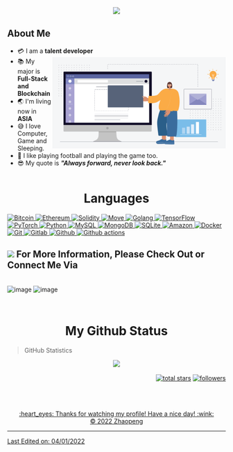 <div align="center">
  <a href="https://github.com/zhaopeng331"><img src="https://readme-typing-svg.herokuapp.com/?lines=Senior%20Blockchain%20developer;Full-Stack%20Software%20Architecture;Always%20learning%20new%20tech&font=Pacifico&center=true&width=650&height=120&color=58a6ff&vCenter=true&size=45%22"></a>
</div>

## About Me

- :credit_card: I am a **talent developer** <img src="https://github.com/zhaopeng331/zhaopeng331/blob/main/hi.gif" width="400" align="right" />
- :books: My major is **Full-Stack and Blockchain**
- :earth_asia: I'm living now in **ASIA**
- :sweat_smile: I love Computer, Game and Sleeping.
- :monocle_face: I like playing football and playing the game too.
- :sunglasses: My quote is ***"Always forward, never look back."***
  <br/>
  <br/>
<!-- <table>
  <tr>
  	<td><img src="https://cdn.iconscout.com/icon/free/png-128/nodejs-2-226035.png" width="200"></td>
  	<td><img src="https://cdn.iconscout.com/icon/free/png-128/react-3-1175109.png" width="200"></td>
    <td><img src="https://smartcontractprogrammer.com/static/media/logo.cae6ce4a.svg" width="200"></td>
    <td><img src="https://cdn.iconscout.com/icon/free/png-128/typescript-1-1175078.png" width="200"></td>
    <td><img src="https://cdn.iconscout.com/icon/free/png-256/unity-2749374-2284764.png" width="200"></td>
    <td><img src="https://cdn.iconscout.com/icon/free/png-128/python-20-1175115.png" width="200"></td>
    <td><img src="https://cdn.iconscout.com/icon/free/png-256/flutter-3521432-2944876.png" width="200"></td>
  </tr>
</table> -->



<h1 align="center">Languages</h1>

<div>
  <a href="https://github.com/zhaopeng331">
    <img alt="Bitcoin" src="https://img.shields.io/badge/Bitcoin-ab790d?style=flat&logo=bitcoin&logoColor=white" />
  </a>
  <a href="https://github.com/zhaopeng331">
    <img alt="Ethereum" src="https://img.shields.io/badge/Ethereum-3C3C3D?style=flat&logo=Ethereum&logoColor=white" />
  </a>
  <a href="https://github.com/zhaopeng331">
    <img alt="Solidity" src="https://img.shields.io/badge/Solidity-363636?style=flat&logo=solidity&logoColor=white" />
  </a>
  <a href="https://github.com/zhaopeng331">
    <img alt="Move" src="https://img.shields.io/badge/Move-363636?style=flat&logo=Monero&logoColor=white" />
  </a>
  <a href="https://github.com/zhaopeng331">
    <img alt="Golang" src="https://img.shields.io/badge/Golang-000000?style=flat&logo=Go&logoColor=white" />
  </a>
  <a href="https://github.com/zhaopeng331">
    <img alt="TensorFlow" src="https://img.shields.io/badge/TensorFlow-FF6F00?style=flat&logo=TensorFlow&logoColor=white" />
  </a>
  <a href="https://github.com/zhaopeng331">
    <img alt="PyTorch" src="https://img.shields.io/badge/PyTorch-EE4C2C?style=flat&logo=PyTorch&logoColor=white" />
  </a>
  <a href="https://github.com/zhaopeng331">
    <img alt="Python" src="https://img.shields.io/badge/Python-14354C?style=flat&logo=python&logoColor=white" />
  </a>
  <a href="https://github.com/zhaopeng331">
    <img alt="MySQL" src="https://img.shields.io/badge/-MySQL-0f69a9?style=flat&logo=mysql&logoColor=white" />
  </a>
  <a href="https://github.com/zhaopeng331">
    <img alt="MongoDB" src="https://img.shields.io/badge/-MongoDB-13aa52?style=flat&logo=mongodb&logoColor=white" />
  </a>
  <a href="https://github.com/zhaopeng331">
    <img alt="SQLite" src="https://img.shields.io/badge/SQLite-07405E?style=flat&logo=sqlite&logoColor=white" />
  </a>
  <a href="https://github.com/zhaopeng331">  
    <img alt="Amazon" src="https://img.shields.io/badge/Amazon_AWS-232F3E?style=flat&logo=amazon-aws&logoColor=white" />
  </a>
  <a href="https://github.com/zhaopeng331">  
    <img alt="Docker" src="https://img.shields.io/badge/-Docker-46a2f1?style=flat&logo=docker&logoColor=white" />
  </a>
  <a href="https://github.com/zhaopeng331">  
    <img alt="Git" src="https://img.shields.io/badge/-Git-F05032?style=flat&logo=git&logoColor=white" />
  </a>
  <a href="https://github.com/zhaopeng331">  
    <img alt="Gitlab" src="https://img.shields.io/badge/-GitLab-FCA121?style=flat&logo=gitlab" />
  </a>
  <a href="https://github.com/zhaopeng331">  
    <img alt="Github" src="https://img.shields.io/badge/-GitHub-181717?style=flat&logo=github" />
  </a>
  <a href="https://github.com/zhaopeng331">  
    <img alt="Github actions" src="https://img.shields.io/badge/-Github_Actions-2088FF?style=flat&logo=github-actions&logoColor=white" />
  </a>
</div>

## <img src='https://github.com/zhaopeng331/zhaopeng331/blob/main/shake.gif' width="80px" /> For More Information, Please Check Out or Connect Me Via
<br/>

<div align="center>

![image](https://img.shields.io/badge/ranzhaopeng@163.com-D14836?style=for-the-badge&logo=gmail&logoColor=white)
![image](https://img.shields.io/badge/331378255-0078d4?style=for-the-badge&logo=tencentqq&logoColor=white)
![image](https://img.shields.io/badge/zhaopeng331-07c160?style=for-the-badge&logo=WeChat&logoColor=white)

[//]: # ([![image]&#40;https://img.shields.io/badge/Discord-7289DA?style=for-the-badge&logo=discord&logoColor=white&#41;]&#40;https://discordapp.com/users/&#41;)
</div>
<br/>
<h1 align="center">My Github Status </h1>

> GitHub Statistics
<p align="center">
    <a href="https://github.com/zhaopeng331">
      <img height="180em" src="https://github-readme-stats-eight-theta.vercel.app/api?username=Zhaopeng331&show_icons=true&theme=algolia&include_all_commits=true&count_private=true"/>

[//]: # (      <img height="180em" src="https://github-readme-stats-eight-theta.vercel.app/api/top-langs/?username=Zhaopeng331&layout=compact&langs_count=8&theme=Zhaopeng331"/>)
    
</a>
</p>

<p align="right">
  <a href="https://github.com/zhaopeng331?tab=repositories&sort=stargazers">
    <img alt="total stars" title="Total stars on GitHub" src="https://custom-icon-badges.herokuapp.com/badge/dynamic/json?logo=star&color=55960c&labelColor=488207&label=Stars&style=for-the-badge&query=%24.stars&url=https://api.github-star-counter.workers.dev/user/Zhaopeng331"/></a>
  <a href="https://github.com/zhaopeng331?tab=followers">
    <img alt="followers" title="Follow me on Github" src="https://custom-icon-badges.herokuapp.com/github/followers/Zhaopeng331?color=236ad3&labelColor=1155ba&style=for-the-badge&logo=person-add&label=Follow&logoColor=white"/></a>
  <a href="https://github.com/zhaopeng331">
</p>

<!-- https://github.com/ashutosh00710/github-readme-activity-graph -->
<br/>


<br/>
<br/>
<div align="center">
  :heart_eyes: Thanks for watching my profile! Have a nice day! :wink: <br/>
  &copy; 2022 Zhaopeng
</div>

------

Last Edited on: 04/01/2022
